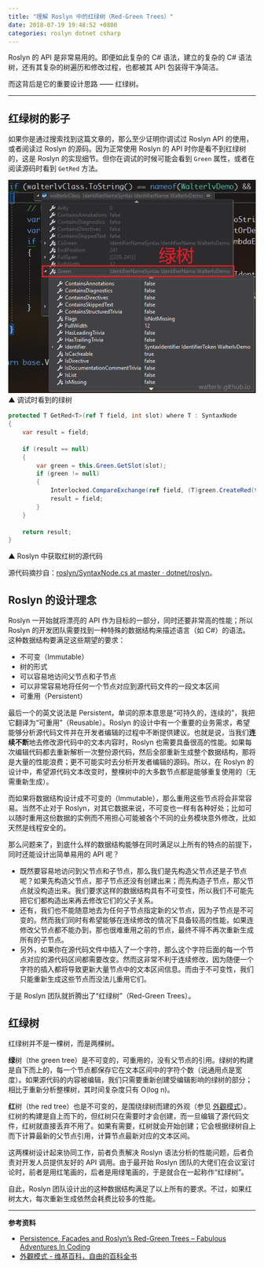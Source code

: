 ```yaml
---
title: "理解 Roslyn 中的红绿树（Red-Green Trees）"
date: 2018-07-19 19:48:52 +0800
categories: roslyn dotnet csharp
---
```


Roslyn 的 API 是非常易用的。即便如此复杂的 C# 语法，建立的复杂的 C# 语法树，还有其复杂的树遍历和修改过程，也都被其 API 包装得干净简洁。

而这背后是它的重要设计思路 —— 红绿树。

---

<div id="toc"></div>

## 红绿树的影子

如果你是通过搜索找到这篇文章的，那么至少证明你调试过 Roslyn API 的使用，或者阅读过 Roslyn 的源码。因为正常使用 Roslyn 的 API 时你是看不到红绿树的，这是 Roslyn 的实现细节。但你在调试的时候可能会看到 `Green` 属性，或者在阅读源码时看到 `GetRed` 方法。

![调试时看到的绿树](/static/posts/2018-07-19-20-07-50.png)  
▲ 调试时看到的绿树

```csharp
protected T GetRed<T>(ref T field, int slot) where T : SyntaxNode
{
    var result = field;

    if (result == null)
    {
        var green = this.Green.GetSlot(slot);
        if (green != null)
        {
            Interlocked.CompareExchange(ref field, (T)green.CreateRed(this, this.GetChildPosition(slot)), null);
            result = field;
        }
    }

    return result;
}
```

▲ Roslyn 中获取红树的源代码

源代码摘抄自：[roslyn/SyntaxNode.cs at master · dotnet/roslyn](https://github.com/dotnet/roslyn/blob/master/src/Compilers/Core/Portable/Syntax/SyntaxNode.cs)。

## Roslyn 的设计理念

Roslyn 一开始就将漂亮的 API 作为目标的一部分，同时还要非常高的性能；所以 Roslyn 的开发团队需要找到一种特殊的数据结构来描述语言（如 C#）的语法。这种数据结构要满足这些期望的要求：

- 不可变（Immutable）
- 树的形式
- 可以容易地访问父节点和子节点
- 可以非常容易地将任何一个节点对应到源代码文件的一段文本区间
- 可重用（Persistent）

最后一个的英文说法是 Persistent，单词的原本意思是“可持久的，连续的”，我把它翻译为“可重用”（Reusable）。Roslyn 的设计中有一个重要的业务需求，希望能够分析源代码文件并在开发者编辑的过程中不断提供建议。也就是说，当我们**连续不断**地去修改源代码中的文本内容时，Roslyn 也需要具备很高的性能。如果每次编辑代码都去重新解析一次整份源代码，然后全部重新生成整个数据结构，那将是大量的性能浪费；更不可能实时去分析开发者编辑的源码。所以，在 Roslyn 的设计中，希望源代码文本改变时，整棵树中的大多数节点都是能够重复使用的（无需重新生成）。

而如果将数据结构设计成不可变的（Immutable），那么重用这些节点将会非常容易。当然不止对于 Roslyn，对其它数据来说，不可变也一样有各种好处；比如可以随时重用这份数据的实例而不用担心可能被各个不同的业务模块意外修改，比如天然是线程安全的。

那么问题来了，到底什么样的数据结构能够在同时满足以上所有的特点的前提下，同时还能设计出简单易用的 API 呢？

- 既然要容易地访问到父节点和子节点，那么我们是先构造父节点还是子节点呢？如果先构造父节点，那子节点还没有创建出来；而先构造子节点，那父节点就没构造出来。我们要求这样的数据结构具有不可变性，所以我们不可能先把它们都构造出来再去修改它们的父子关系。
- 还有，我们也不能随意地去为任何子节点指定新的父节点，因为子节点是不可变的。然而我们同时有希望能够在连续修改的情况下具备较高的性能，如果连修改父节点都不能办到，那也很难重用之前的节点，最终不得不再次重新生成所有的子节点。
- 另外，如果你在源代码文件中插入了一个字符，那么这个字符后面的每一个节点对应的源代码区间都需要改变。然而这非常不利于连续修改，因为随便一个字符的插入都将导致更新大量节点中的文本区间信息。而由于不可变性，我们只能重新生成这些节点而没法儿重用它们。

于是 Roslyn 团队就折腾出了“红绿树”（Red-Green Trees）。

## 红绿树

红绿树并不是一棵树，而是两棵树。

**绿**树（the green tree）是不可变的，可重用的，没有父节点的引用。绿树的构建是自下而上的，每一个节点都保存它在文本区间中的字符个数（说通用点是宽度）。如果源代码的内容被编辑，我们只需要重新创建受编辑影响的绿树的部分；相比于重新分析整棵树，其时间复杂度只有 O(log n)。

**红**树（the red tree）也是不可变的，是围绕绿树而建的外观（参见 [外觀模式](https://zh.wikipedia.org/wiki/%E5%A4%96%E8%A7%80%E6%A8%A1%E5%BC%8F)）。红树的构建是自上而下的，但红树只在需要时才会创建，而一旦编辑了源代码文件，红树就直接丢弃不用了。如果有需要，红树就会开始创建；它会根据绿树自上而下计算最新的父节点引用，计算节点最新对应的文本区间。

这两棵树设计起来协同工作，前者负责解决 Roslyn 语法分析的性能问题，后者负责对开发人员提供友好的 API 调用。由于最开始 Roslyn 团队的大佬们在会议室讨论时，前者是用红笔画的，后者是用绿笔画的，于是就合在一起称作“红绿树”。

自此，Roslyn 团队设计出的这种数据结构满足了以上所有的要求。不过，如果红树太大，每次重新生成依然会耗费比较多的性能。

---

**参考资料**

- [Persistence, Facades and Roslyn’s Red-Green Trees – Fabulous Adventures In Coding](https://blogs.msdn.microsoft.com/ericlippert/2012/06/08/persistence-facades-and-roslyns-red-green-trees/)
- [外觀模式 - 维基百科，自由的百科全书](https://zh.wikipedia.org/wiki/%E5%A4%96%E8%A7%80%E6%A8%A1%E5%BC%8F)
